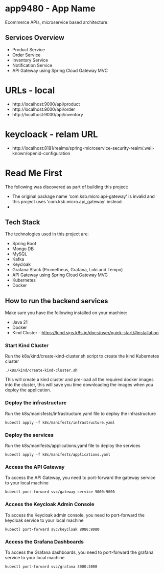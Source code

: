 # app9480 - App Name

Ecommerce APIs, microservice based architecture.

## Services Overview

- Product Service
- Order Service
- Inventory Service
- Notification Service
- API Gateway using Spring Cloud Gateway MVC

# URLs - local

- http://localhost:9000/api/product
- http://localhost:9000/api/order
- http://localhost:9000/api/inventory

# keycloack - relam URL
- http://localhost:8181/realms/spring-microservice-security-realm/.well-known/openid-configuration

# Read Me First
The following was discovered as part of building this project:

* The original package name 'com.ksb.micro.api-gateway' is invalid and this project uses 'com.ksb.micro.api_gateway' instead.
* 
## Tech Stack

The technologies used in this project are:

- Spring Boot
- Mongo DB
- MySQL
- Kafka
- Keycloak
- Grafana Stack (Prometheus, Grafana, Loki and Tempo)
- API Gateway using Spring Cloud Gateway MVC
- Kubernetes
- Docker

## How to run the backend services

Make sure you have the following installed on your machine:

- Java 21
- Docker
- Kind Cluster - https://kind.sigs.k8s.io/docs/user/quick-start/#installation

### Start Kind Cluster

Run the k8s/kind/create-kind-cluster.sh script to create the kind Kubernetes cluster

```shell
./k8s/kind/create-kind-cluster.sh
```
This will create a kind cluster and pre-load all the required docker images into the cluster, this will save you time downloading the images when you deploy the application.

### Deploy the infrastructure

Run the k8s/manisfests/infrastructure.yaml file to deploy the infrastructure

```shell
kubectl apply -f k8s/manifests/infrastructure.yaml
```

### Deploy the services

Run the k8s/manifests/applications.yaml file to deploy the services

```shell
kubectl apply -f k8s/manifests/applications.yaml
```

### Access the API Gateway

To access the API Gateway, you need to port-forward the gateway service to your local machine

```shell
kubectl port-forward svc/gateway-service 9000:9000
```

### Access the Keycloak Admin Console
To access the Keycloak admin console, you need to port-forward the keycloak service to your local machine

```shell
kubectl port-forward svc/keycloak 8080:8080
```

### Access the Grafana Dashboards
To access the Grafana dashboards, you need to port-forward the grafana service to your local machine

```shell
kubectl port-forward svc/grafana 3000:3000
```
